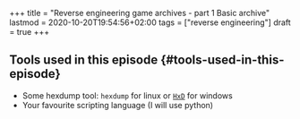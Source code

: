 +++
title = "Reverse engineering game archives - part 1 Basic archive"
lastmod = 2020-10-20T19:54:56+02:00
tags = ["reverse engineering"]
draft = true
+++

## Tools used in this episode {#tools-used-in-this-episode}

-   Some hexdump tool: `hexdump` for linux or [`HxD`](https://mh-nexus.de/en/downloads.php?product=HxD20) for windows
-   Your favourite scripting language (I will use python)
